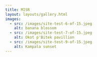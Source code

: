 ```yaml
---
title: MISR
layout: layouts/gallery.html
images:
  - src: /images/site-test-6-of-15.jpeg
    alt: banana blossom
  - src: /images/site-test-7-of-15.jpeg
    alt: Okot p'Bitek pavillion
  - src: /images/site-test-9-of-15.jpeg
    alt: Kampala sunset
---
```

